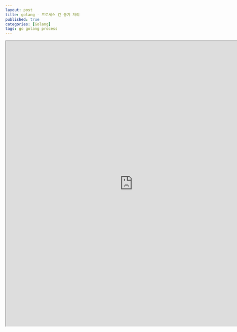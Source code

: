 ```yaml
---
layout: post
title: golang - 프로세스 간 동기 처리
published: true
categories: [Golang]
tags: go golang process
---
```

<iframe width="800" height="900" src="https://docs.google.com/document/d/e/2PACX-1vRGIrBQSeg6uSXIeafQUWVi8Ji3CujLKHS8BnSBoW5ke6HsCPqRUr72omS2pwMoqnaxrTSwMmG3ppHl/pub?embedded=true"></iframe>    
  